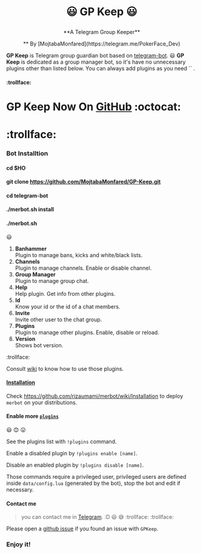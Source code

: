 # <p align="center"> :smiley: GP Keep :smiley:

<p align="center">**A Telegram Group Keeper**
<p align="center">** By [MojtabaMonfared](https://telegram.me/PokerFace_Dev)

**GP Keep** is Telegram group guardian bot based on [telegram-bot](https://github.com/yagop/telegram-bot).
:smiley:
**GP Keep** is dedicated as a group manager bot, so it's have no unnecessary plugins other than listed below. You can always add plugins as you need `` .

#### :trollface:
# GP Keep Now On [GitHub](https://github.com) :octocat:
# :trollface:





### **Bot Installtion**
####  cd $HO
  
####   git clone https://github.com/MojtabaMonfared/GP-Keep.git
    
 ####    cd telegram-bot
      
  ####    ./merbot.sh install
        
   ####     ./merbot.sh






:smiley:
1. **Banhammer**  
Plugin to manage bans, kicks and white/black lists.
2. **Channels**  
Plugin to manage channels. Enable or disable channel.
3. **Group Manager**  
Plugin to manage group chat.
4. **Help**  
Help plugin. Get info from other plugins.
5. **Id**  
Know your id or the id of a chat members.
6. **Invite**  
Invite other user to the chat group.
7. **Plugins**  
Plugin to manage other plugins. Enable, disable or reload.
8. **Version**  
Shows bot version.

:trollface:

Consult [wiki](https://github.com/rizaumami/merbot/wiki/Plugins) to know how to use those plugins.

#### [Installation](https://github.com/rizaumami/merbot/wiki/Installation)

Check https://github.com/rizaumami/merbot/wiki/Installation to deploy `merbot` on your distributions.

#### Enable more [`plugins`](https://github.com/MojtabaMonfared/merbot/tree/master/plugins)


:smiley: :blush: :stuck_out_tongue:

See the plugins list with `!plugins` command.

Enable a disabled plugin by `!plugins enable [name]`.

Disable an enabled plugin by `!plugins disable [name]`.

Those commands require a privileged user, privileged users are defined inside `data/config.lua` (generated by the bot), stop the bot and edit if necessary.

#### Contact me
> you can contact me in [Telegram](https://telegram.me/PokerFace_Dev).
> :D :smiley: :sweat_smile: :trollface: :trollface:



Please open a [github issue](https://github.com/MojtabaMonfared/merbot/issues) if you found an issue with `GPKeep`.

### Enjoy it!
